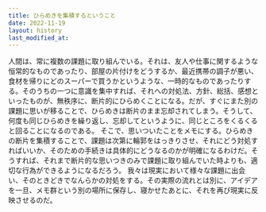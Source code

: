 ```yaml
---
title: ひらめきを集積するということ
date: 2022-11-19
layout: history
last_modified_at: 
---
```


人間は、常に複数の課題に取り組んでいる。それは、友人や仕事に関するような恒常的なものであったり、部屋の片付けをどうするか、最近携帯の調子が悪い、食材を帰りにどのスーパーで買うかというような、一時的なものであったりする。そのうちの一つに意識を集中すれば、それへの対処法、方針、総括、感想といったものが、無秩序に、断片的にひらめくことになる。だが、すぐにまた別の課題に思いが移ることで、ひらめきは断片のまま忘却されてしまう。そうして、何度も同じひらめきを繰り返し、忘却してというように、同じところをくるくると回ることになるのである。
そこで、思いついたことをメモにする。ひらめきの断片を集積することで、課題は次第に輪郭をはっきりさせ、それにどう対処すればいいか、そのための手続きは具体的にどうなるのかが明確になるわけだ。そうすれば、それまで断片的な思いつきのみで課題に取り組んでいた時よりも、適切な行為ができるようになるだろう。
我々は現実において様々な課題に出会い、そのときどきでなんらかの対処をする。その実際の流れとは別に、アイデアを一旦、メモ群という別の場所に保存し、寝かせたあとに、それを再び現実に反映させるのだ。